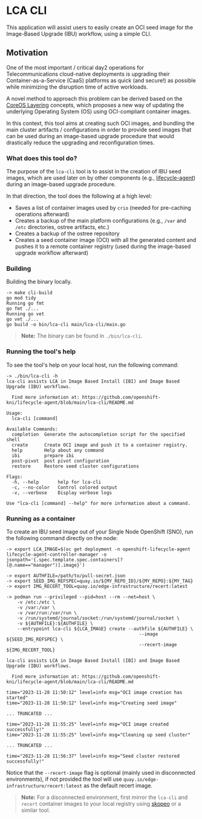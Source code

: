 # LCA CLI

This application will assist users to easily create an OCI seed image for the Image-Based Upgrade (IBU) workflow, using
a simple CLI.

## Motivation

One of the most important / critical day2 operations for Telecommunications cloud-native deployments is upgrading their
Container-as-a-Service (CaaS) platforms as quick (and secure!) as possible while minimizing the disruption time of
active workloads.

A novel method to approach this problem can be derived based on the
[CoreOS Layering](https://github.com/coreos/enhancements/blob/main/os/coreos-layering.md) concepts, which proposes a
new way of updating the underlying Operating System (OS) using OCI-compliant container images.

In this context, this tool aims at creating such OCI images, and bundling the main cluster artifacts / configurations
in order to
provide seed images that can be used during an image-based upgrade procedure that would drastically reduce the
upgrading and reconfiguration times.

### What does this tool do?

The purpose of the `lca-cli` tool is to assist in the creation of IBU seed images, which are used later on by
other components (e.g., [lifecycle-agent](https://github.com/openshift-kni/lifecycle-agent)) during an image-based
upgrade procedure.

In that direction, the tool does the following at a high level:

- Saves a list of container images used by `crio` (needed for pre-caching operations afterward)
- Creates a backup of the main platform configurations (e.g., `/var` and `/etc` directories, ostree artifacts, etc.)
- Creates a backup of the ostree repository
- Creates a seed container image (OCI) with all the generated content and pushes it to a remote container registry
  (used during the image-based upgrade workflow afterward)

### Building

Building the binary locally.

```shell
-> make cli-build 
go mod tidy
Running go fmt
go fmt ./...
Running go vet
go vet ./...
go build -o bin/lca-cli main/lca-cli/main.go
```

> **Note:** The binary can be found in `./bin/lca-cli`.

### Running the tool's help

To see the tool's help on your local host, run the following command:

```shell
-> ./bin/lca-cli -h
lca-cli assists LCA in Image Based Install (IBI) and Image Based Upgrade (IBU) workflows.

  Find more information at: https://github.com/openshift-kni/lifecycle-agent/blob/main/lca-cli/README.md
        
Usage:
  lca-cli [command]

Available Commands:
  completion  Generate the autocompletion script for the specified shell
  create      Create OCI image and push it to a container registry.
  help        Help about any command
  ibi         prepare ibi
  post-pivot  post pivot configuration
  restore     Restore seed cluster configurations

Flags:
  -h, --help       help for lca-cli
  -c, --no-color   Control colored output
  -v, --verbose    Display verbose logs

Use "lca-cli [command] --help" for more information about a command.
```

### Running as a container

To create an IBU seed image out of your Single Node OpenShift (SNO), run the following command directly on the node:

```shell
-> export LCA_IMAGE=$(oc get deployment -n openshift-lifecycle-agent lifecycle-agent-controller-manager -o jsonpath='{.spec.template.spec.containers[?(@.name=="manager")].image}')

-> export AUTHFILE=/path/to/pull-secret.json
-> export SEED_IMG_REFSPEC=quay.io/${MY_REPO_ID}/${MY_REPO}:${MY_TAG}
-> export IMG_RECERT_TOOL=quay.io/edge-infrastructure/recert:latest

-> podman run --privileged --pid=host --rm --net=host \
    -v /etc:/etc \
    -v /var:/var \
    -v /var/run:/var/run \
    -v /run/systemd/journal/socket:/run/systemd/journal/socket \
    -v ${AUTHFILE}:${AUTHFILE} \
    --entrypoint lca-cli ${LCA_IMAGE} create --authfile ${AUTHFILE} \
                                                 --image ${SEED_IMG_REFSPEC} \
                                                 --recert-image ${IMG_RECERT_TOOL}

lca-cli assists LCA in Image Based Install (IBI) and Image Based Upgrade (IBU) workflows.

  Find more information at: https://github.com/openshift-kni/lifecycle-agent/blob/main/lca-cli/README.md

time="2023-11-28 11:50:12" level=info msg="OCI image creation has started"
time="2023-11-28 11:50:12" level=info msg="Creating seed image"

... TRUNCATED ...

time="2023-11-28 11:55:25" level=info msg="OCI image created successfully!"
time="2023-11-28 11:55:25" level=info msg="Cleaning up seed cluster"

... TRUNCATED ...

time="2023-11-28 11:56:37" level=info msg="Seed cluster restored successfully!"
```

Notice that the `--recert-image` flag is optional (mainly used in disconnected environments), if not provided the
tool will use `quay.io/edge-infrastructure/recert:latest` as the default recert image.

> **Note:** For a disconnected environment, first mirror the `lca-cli` and `recert` container images to your local
> registry using [skopeo](https://github.com/containers/skopeo) or a similar tool.
